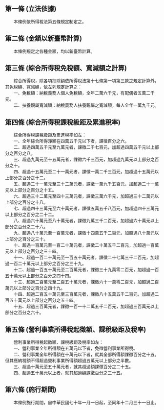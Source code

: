 第一條 (立法依據)
-----------------
　　本條例依所得稅法第五條規定制定之。  


第二條 (金額以新臺幣計算)
-------------------------
　　本條例規定之各種金額，均以新臺幣計算。  


第三條 (綜合所得稅免稅額、寬減額之計算)
---------------------------------------
　　綜合所得稅，除各項扣除額依所得稅法第十七條第一項第三款之規定計算外，其免稅額、寬減額，依左列規定計算之：  
　　一、免稅額：納稅義務人個人免稅額，全年二萬六千元，有配偶者五萬二千元。  
　　二、扶養親屬寬減額：納稅義務人扶養親屬之寬減額，每人全年一萬九千元。  


第四條 (綜合所得稅課稅級距及累進稅率)
-------------------------------------
　　綜合所得稅課稅級距及累進稅率如左：  
　　一、全年綜合所得淨額在四萬五千元以下者，課徵百分之六。  
　　二、超過四萬五千元至九萬元者，課徵二千七百元，加超過四萬五千元以上部分之百分之八。  
　　三、超過九萬元至十五萬元者，課徵六千三百元，加超過九萬元以上部分之百分之十。  
　　四、超過十五萬元至二十一萬元者，課徵一萬二千三百元，加超過十五萬元以上部分之百分之十二。  
　　五、超過二十一萬元至三十二萬元者，課徵一萬九千五百元，加超過二十一萬元以上部分之百分之十五。  
　　六、超過三十二萬元至四十三萬元者，課徵三萬六千元，加超過三十二萬元以上部分之百分之十八。  
　　七、超過四十三萬元至六十萬元者，課徵五萬五千八百元，加超過四十三萬元以上部分之百分之二十二。  
　　八、超過六十萬元至八十萬元者，課徵九萬三千二百元，加超過六十萬元以上部分之百分之二十六。  
　　九、超過八十萬元至一百萬元者，課徵十四萬五千二百元，加超過八十萬元以上部分之百分之三十。  
　　十、超過一百萬元至一百二十萬元者，課徵二十萬五千二百元，加超過一百萬元以上部分之百分之三十四。  
　　十一、超過一百二十萬元至一百五十萬元者，課徵二十七萬三千二百元，加超過一百二十萬元以上部分之百分之三十九。  
　　十二、超過一百五十萬元至二百萬元者，課徵三十九萬零二百元，加超過一百五十萬元以上部分之百分之四十四。  
　　十三、超過二百萬元至二百五十萬元者，課徵六十一萬零二百元，加超過二百萬元以上部分之百分之四十九。  
　　十四、超過二百五十萬元至三百萬元者，課徵八十五萬五千二百元，加超過二百五十萬元以上部分之百分之五十四。  
　　十五、超過三百萬元者，課徵一百一十二萬五千二百元，加超過三百萬元以上部分之百分之六十。  


第五條 (營利事業所得稅起徵額、課稅級距及稅率)
---------------------------------------------
　　營利事業所得稅起徵額、課稅級距及稅率如左：  
　　一、營利事業全年所得額在五萬元以下者，免徵營利事業所得稅。  
　　二、營利事業全年所得額在十萬元以下者，就其全部所得額課徵百分之十五。但其應納稅額不得超過營利事業所得額超過五萬元以上部分之半數。  
　　三、超過十萬元至五十萬元者，就其超過額課徵百分之二十五。  
　　四、超過五十萬元以上者，就其超過額課徵百分之三十五。  


第六條 (施行期間)
-----------------
　　本條例施行期間，自中華民國七十年一月一日起，至同年十二月三十一日止。